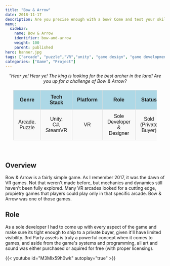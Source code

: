 ```yaml
---
title: "Bow & Arrow"
date: 2018-11-17
description: Are you precise enough with a bow? Come and test your skills! Arcade puzzle game for VR.
menu:
  sidebar:
    name: Bow & Arrow
    identifier: bow-and-arrow
    weight: 100
    parent: published
hero: banner.jpg
tags: ["arcade", "puzzle","VR","unity", "game design", "game development", ]
categories: ["Game", "Project"]
---
```


<center> <i> “Hear ye! Hear ye! The king is looking for the best archer in the land! Are you up for a challenge of Bow & Arrow? </i> </center>

<div align="center" style="width: 100%">

<style>
    /* Basic styling for readability */
    table {
        width: 90%;
        margin: 20px auto;
        border-collapse: collapse;
        font-family: Arial, sans-serif;
    }
    th, td {
        padding: 12px 15px;
        text-align: center;
        border: 1px solid #ddd;
    }
    th {
        background-color: #add8e6; /* Light blue color */
        font-weight: bold;
    }
    tr:nth-child(even) {
        background-color: #f9f9f9;
    }
    .button-link {
    background-color: #008CBA;
    color: white;
    padding: 10px 20px;
    text-align: center;
    text-decoration: none;
    display: inline-block;
    font-size: 16px;
    border-radius: 5px;
  }
  .button-link:hover {
    background-color: #005f6b;
  }
</style>

<table>
  <tr>
    <th>Genre</th>
    <th>Tech Stack</th>
    <th>Platform</th>
    <th>Role</th>
    <th>Status</th>
    <th>Employer</th>
  </tr>
  <tr>
    <td>Arcade, Puzzle</td>
    <td>Unity, C#, SteamVR</td>
    <td>VR</td>
    <td>Sole Developer & Designer</td>
    <td>Sold (Private Buyer)</td>
    <td><a href="https://www.kubiyax.com/" target="_blank">Kubiyax<a></td>
  </tr>
</table>

<br>
</div>

## Overview

Bow & Arrow is a fairly simple game. As I remember 2017, it was the dawn of VR games. Not that weren't made before, but mechanics and dynamics still haven't been fully explored. Many VR arcades looked for a cutting edge, propietry games that players could play only in that specific arcade. Bow & Arrow was one of those games.

## Role

As a sole developer I had to come up with every aspect of the game and make sure its tight enough to ship to a private buyer, given it'll have limited visibility. 3rd Party assets is truly a powerful concept when it comes to games, and aside from the game's systems and programming, all art and sound was either purchased or aquired for free (with proper licensing).

{{< youtube id="M3Mlx59h0wk" autoplay="true" >}}